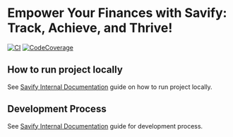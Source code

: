 # Empower Your Finances with Savify: Track, Achieve, and Thrive!

[![CI](https://github.com/savify/savify/actions/workflows/ci.yml/badge.svg)](https://github.com/savify/savify/actions/workflows/ci.yml)
[![CodeCoverage](https://savify.github.io/savify-code-coverage/badge_shieldsio_linecoverage_blue.svg)](https://savify.github.io/savify-code-coverage)

## How to run project locally

See [Savify Internal Documentation](https://savify.github.io/internal-docs/local-development.html) guide on how to
run project locally.

## Development Process

See [Savify Internal Documentation](https://savify.github.io/internal-docs/development-process.html) guide for
development process.
